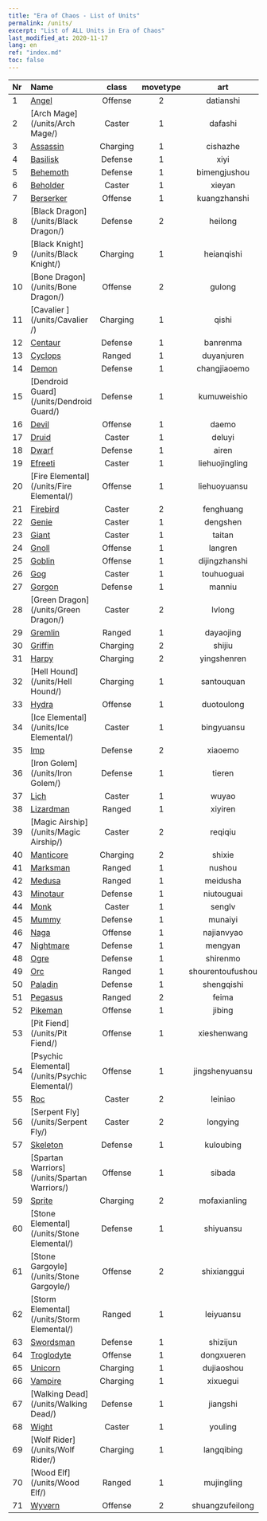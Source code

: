 ```yaml
---
title: "Era of Chaos - List of Units"
permalink: /units/
excerpt: "List of ALL Units in Era of Chaos"
last_modified_at: 2020-11-17
lang: en
ref: "index.md"
toc: false
---
```

  | Nr |    Name    | class | movetype  |  art   |  Rate  |    HP     |
  |:---|:-----------|:-----:|:---------:|:------:|:------:|:----------|
  | 1 | [Angel](/units/Angel/) | Offense | 2 | datianshi | 1 |  5431.0  |
  | 2 | [Arch Mage](/units/Arch Mage/) | Caster | 1 | dafashi | 5 |  1324.0  |
  | 3 | [Assassin](/units/Assassin/) | Charging | 1 | cishazhe | 3 |  2119.0  |
  | 4 | [Basilisk](/units/Basilisk/) | Defense | 1 | xiyi | 2 |  2859.0  |
  | 5 | [Behemoth](/units/Behemoth/) | Defense | 1 | bimengjushou | 2 |  10182.0  |
  | 6 | [Beholder](/units/Beholder/) | Caster | 1 | xieyan | 5 |  744.0  |
  | 7 | [Berserker](/units/Berserker/) | Offense | 1 | kuangzhanshi | 1 |  5317.0  |
  | 8 | [Black Dragon](/units/Black Dragon/) | Defense | 2 | heilong | 2 |  8712.0  |
  | 9 | [Black Knight](/units/Black Knight/) | Charging | 1 | heianqishi | 3 |  910.0  |
  | 10 | [Bone Dragon](/units/Bone Dragon/) | Offense | 2 | gulong | 1 |  5770.0  |
  | 11 | [Cavalier ](/units/Cavalier /) | Charging | 1 | qishi | 3 |  811.0  |
  | 12 | [Centaur](/units/Centaur/) | Defense | 1 | banrenma | 2 |  2691.0  |
  | 13 | [Cyclops](/units/Cyclops/) | Ranged | 1 | duyanjuren | 4 |  5091.0  |
  | 14 | [Demon](/units/Demon/) | Defense | 1 | changjiaoemo | 2 |  2489.0  |
  | 15 | [Dendroid Guard](/units/Dendroid Guard/) | Defense | 1 | kumuweishio | 2 |  10182.0  |
  | 16 | [Devil](/units/Devil/) | Offense | 1 | daemo | 1 |  5431.0  |
  | 17 | [Druid](/units/Druid/) | Caster | 1 | deluyi | 5 |  844.0  |
  | 18 | [Dwarf](/units/Dwarf/) | Defense | 1 | airen | 2 |  1324.0  |
  | 19 | [Efreeti](/units/Efreeti/) | Caster | 1 | liehuojingling | 5 |  1446.0  |
  | 20 | [Fire Elemental](/units/Fire Elemental/) | Offense | 1 | liehuoyuansu | 1 |  1682.0  |
  | 21 | [Firebird](/units/Firebird/) | Caster | 2 | fenghuang | 5 |  4525.0  |
  | 22 | [Genie](/units/Genie/) | Caster | 1 | dengshen | 5 |  662.0  |
  | 23 | [Giant](/units/Giant/) | Caster | 1 | taitan | 5 |  5431.0  |
  | 24 | [Gnoll](/units/Gnoll/) | Offense | 1 | langren | 1 |  761.0  |
  | 25 | [Goblin](/units/Goblin/) | Offense | 1 | dijingzhanshi | 1 |  761.0  |
  | 26 | [Gog](/units/Gog/) | Caster | 1 | touhuoguai | 5 |  629.0  |
  | 27 | [Gorgon](/units/Gorgon/) | Defense | 1 | manniu | 2 |  3094.0  |
  | 28 | [Green Dragon](/units/Green Dragon/) | Caster | 2 | lvlong | 5 |  4525.0  |
  | 29 | [Gremlin](/units/Gremlin/) | Ranged | 1 | dayaojing | 4 |  645.0  |
  | 30 | [Griffin](/units/Griffin/) | Charging | 2 | shijiu | 3 |  1850.0  |
  | 31 | [Harpy](/units/Harpy/) | Charging | 2 | yingshenren | 3 |  860.0  |
  | 32 | [Hell Hound](/units/Hell Hound/) | Charging | 1 | santouquan | 3 |  827.0  |
  | 33 | [Hydra](/units/Hydra/) | Offense | 1 | duotoulong | 1 |  5770.0  |
  | 34 | [Ice Elemental](/units/Ice Elemental/) | Caster | 1 | bingyuansu | 5 |  744.0  |
  | 35 | [Imp](/units/Imp/) | Defense | 2 | xiaoemo | 2 |  1224.0  |
  | 36 | [Iron Golem](/units/Iron Golem/) | Defense | 1 | tieren | 2 |  1850.0  |
  | 37 | [Lich](/units/Lich/) | Caster | 1 | wuyao | 5 |  1581.0  |
  | 38 | [Lizardman](/units/Lizardman/) | Ranged | 1 | xiyiren | 4 |  1144.0  |
  | 39 | [Magic Airship](/units/Magic Airship/) | Caster | 2 | reqiqiu | 5 |  1715.0  |
  | 40 | [Manticore](/units/Manticore/) | Charging | 2 | shixie | 3 |  1917.0  |
  | 41 | [Marksman](/units/Marksman/) | Ranged | 1 | nushou | 4 |  438.4  |
  | 42 | [Medusa](/units/Medusa/) | Ranged | 1 | meidusha | 4 |  1144.0  |
  | 43 | [Minotaur](/units/Minotaur/) | Defense | 1 | niutouguai | 2 |  2725.0  |
  | 44 | [Monk](/units/Monk/) | Caster | 1 | senglv | 5 |  662.0  |
  | 45 | [Mummy](/units/Mummy/) | Defense | 1 | munaiyi | 2 |  2691.0  |
  | 46 | [Naga](/units/Naga/) | Offense | 1 | najianvyao | 1 |  811.0  |
  | 47 | [Nightmare](/units/Nightmare/) | Defense | 1 | mengyan | 2 |  2691.0  |
  | 48 | [Ogre](/units/Ogre/) | Defense | 1 | shirenmo | 2 |  2523.0  |
  | 49 | [Orc](/units/Orc/) | Ranged | 1 | shourentoufushou | 4 |  662.0  |
  | 50 | [Paladin](/units/Paladin/) | Defense | 1 | shengqishi | 2 |  2589.0  |
  | 51 | [Pegasus](/units/Pegasus/) | Ranged | 2 | feima | 4 |  1144.0  |
  | 52 | [Pikeman](/units/Pikeman/) | Offense | 1 | jibing | 1 |  645.0  |
  | 53 | [Pit Fiend](/units/Pit Fiend/) | Offense | 1 | xieshenwang | 1 |  1850.0  |
  | 54 | [Psychic Elemental](/units/Psychic Elemental/) | Offense | 1 | jingshenyuansu | 1 |  1749.0  |
  | 55 | [Roc](/units/Roc/) | Caster | 2 | leiniao | 5 |  4978.0  |
  | 56 | [Serpent Fly](/units/Serpent Fly/) | Caster | 2 | longying | 5 |  1615.0  |
  | 57 | [Skeleton](/units/Skeleton/) | Defense | 1 | kuloubing | 2 |  1158.0  |
  | 58 | [Spartan Warriors](/units/Spartan Warriors/) | Offense | 1 | sibada | 1 |  2825.0  |
  | 59 | [Sprite](/units/Sprite/) | Charging | 2 | mofaxianling | 3 |  993.0  |
  | 60 | [Stone Elemental](/units/Stone Elemental/) | Defense | 1 | shiyuansu | 2 |  2825.0  |
  | 61 | [Stone Gargoyle](/units/Stone Gargoyle/) | Offense | 2 | shixianggui | 1 |  300.0  |
  | 62 | [Storm Elemental](/units/Storm Elemental/) | Ranged | 1 | leiyuansu | 4 |  662.0  |
  | 63 | [Swordsman](/units/Swordsman/) | Defense | 1 | shizijun | 2 |  1324.0  |
  | 64 | [Troglodyte](/units/Troglodyte/) | Offense | 1 | dongxueren | 1 |  744.0  |
  | 65 | [Unicorn](/units/Unicorn/) | Charging | 1 | dujiaoshou | 3 |  1850.0  |
  | 66 | [Vampire](/units/Vampire/) | Charging | 1 | xixuegui | 3 |  910.0  |
  | 67 | [Walking Dead](/units/Walking Dead/) | Defense | 1 | jiangshi | 2 |  2758.0  |
  | 68 | [Wight](/units/Wight/) | Caster | 1 | youling | 5 |  662.0  |
  | 69 | [Wolf Rider](/units/Wolf Rider/) | Charging | 1 | langqibing | 3 |  860.0  |
  | 70 | [Wood Elf](/units/Wood Elf/) | Ranged | 1 | mujingling | 4 |  438.4  |
  | 71 | [Wyvern](/units/Wyvern/) | Offense | 2 | shuangzufeilong | 1 |  5544.0  |
